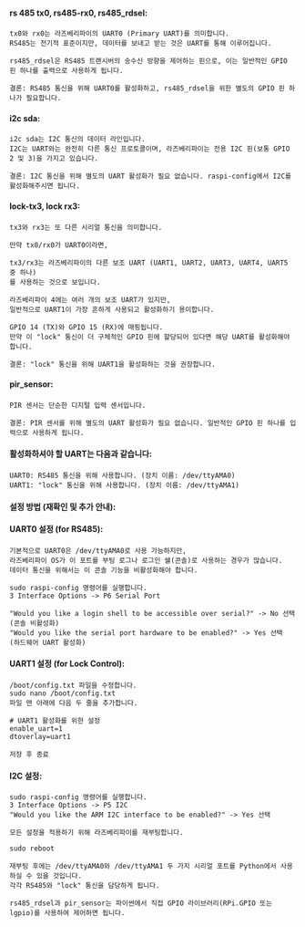 #### rs 485 tx0, rs485-rx0, rs485_rdsel:
```less
tx0와 rx0는 라즈베리파이의 UART0 (Primary UART)를 의미합니다.
RS485는 전기적 표준이지만, 데이터를 보내고 받는 것은 UART를 통해 이루어집니다.

rs485_rdsel은 RS485 트랜시버의 송수신 방향을 제어하는 핀으로, 이는 일반적인 GPIO 핀 하나를 출력으로 사용하게 됩니다.

결론: RS485 통신을 위해 UART0를 활성화하고, rs485_rdsel을 위한 별도의 GPIO 핀 하나가 필요합니다.
```
#### i2c sda:
```less
i2c sda는 I2C 통신의 데이터 라인입니다.
I2C는 UART와는 완전히 다른 통신 프로토콜이며, 라즈베리파이는 전용 I2C 핀(보통 GPIO 2 및 3)을 가지고 있습니다.

결론: I2C 통신을 위해 별도의 UART 활성화가 필요 없습니다. raspi-config에서 I2C를 활성화해주시면 됩니다.
```
#### lock-tx3, lock rx3:
```less
tx3와 rx3는 또 다른 시리얼 통신을 의미합니다.
```
```less
만약 tx0/rx0가 UART0이라면,

tx3/rx3는 라즈베리파이의 다른 보조 UART (UART1, UART2, UART3, UART4, UART5 중 하나)
를 사용하는 것으로 보입니다.

라즈베리파이 4에는 여러 개의 보조 UART가 있지만,
일반적으로 UART1이 가장 흔하게 사용되고 활성화하기 용이합니다.

GPIO 14 (TX)와 GPIO 15 (RX)에 매핑됩니다.
만약 이 "lock" 통신이 더 구체적인 GPIO 핀에 할당되어 있다면 해당 UART를 활성화해야 합니다.

결론: "lock" 통신을 위해 UART1을 활성화하는 것을 권장합니다.
```
#### pir_sensor:
```less
PIR 센서는 단순한 디지털 입력 센서입니다.

결론: PIR 센서를 위해 별도의 UART 활성화가 필요 없습니다. 일반적인 GPIO 핀 하나를 입력으로 사용하게 됩니다.
```
#### 활성화하셔야 할 UART는 다음과 같습니다:
```less
UART0: RS485 통신을 위해 사용합니다. (장치 이름: /dev/ttyAMA0)
UART1: "lock" 통신을 위해 사용합니다. (장치 이름: /dev/ttyAMA1)
```

#### 설정 방법 (재확인 및 추가 안내):

#### UART0 설정 (for RS485):
```less
기본적으로 UART0은 /dev/ttyAMA0로 사용 가능하지만,
라즈베리파이 OS가 이 포트를 부팅 로그나 로그인 쉘(콘솔)로 사용하는 경우가 많습니다.
데이터 통신을 위해서는 이 콘솔 기능을 비활성화해야 합니다.
```

```less
sudo raspi-config 명령어를 실행합니다.
3 Interface Options -> P6 Serial Port

"Would you like a login shell to be accessible over serial?" -> No 선택 (콘솔 비활성화)
"Would you like the serial port hardware to be enabled?" -> Yes 선택 (하드웨어 UART 활성화)
```
#### UART1 설정 (for Lock Control):
```less
/boot/config.txt 파일을 수정합니다.
sudo nano /boot/config.txt
파일 맨 아래에 다음 두 줄을 추가합니다.
```
```less
# UART1 활성화를 위한 설정
enable_uart=1
dtoverlay=uart1

저장 후 종료
```

#### I2C 설정:
```less
sudo raspi-config 명령어를 실행합니다.
3 Interface Options -> P5 I2C
"Would you like the ARM I2C interface to be enabled?" -> Yes 선택
```
```less
모든 설정을 적용하기 위해 라즈베리파이를 재부팅합니다.

sudo reboot

재부팅 후에는 /dev/ttyAMA0와 /dev/ttyAMA1 두 가지 시리얼 포트를 Python에서 사용하실 수 있을 것입니다.
각각 RS485와 "lock" 통신을 담당하게 됩니다.
```
```less
rs485_rdsel과 pir_sensor는 파이썬에서 직접 GPIO 라이브러리(RPi.GPIO 또는 lgpio)를 사용하여 제어하면 됩니다.
```



